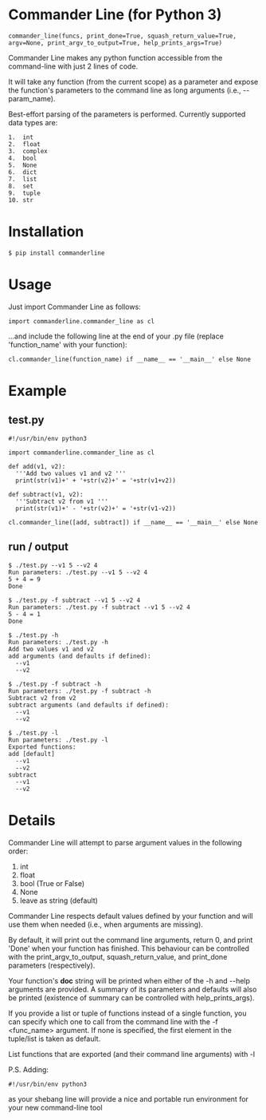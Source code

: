 # Commander Line (for Python 3)
	commander_line(funcs, print_done=True, squash_return_value=True, argv=None, print_argv_to_output=True, help_prints_args=True)

Commander Line makes any python function accessible from the command-line with just 2 lines of code.

It will take any function (from the current scope) as a parameter and expose the function's parameters to the command line as long arguments (i.e., --param_name).

Best-effort parsing of the parameters is performed. Currently supported data types are:

	1.  int
	2.  float
	3.  complex
	4.  bool
	5.  None
	6.  dict
	7.  list
	8.  set
	9.  tuple
	10. str

# Installation
	
	$ pip install commanderline

# Usage

Just import Commander Line as follows:

	import commanderline.commander_line as cl

...and include the following line at the end of your .py file (replace 'function_name' with your function):

	cl.commander_line(function_name) if __name__ == '__main__' else None

# Example

## test.py 

	#!/usr/bin/env python3
	
	import commanderline.commander_line as cl

	def add(v1, v2):
	  '''Add two values v1 and v2 '''
	  print(str(v1)+' + '+str(v2)+' = '+str(v1+v2))

	def subtract(v1, v2):
	  '''Subtract v2 from v1 '''
	  print(str(v1)+' - '+str(v2)+' = '+str(v1-v2))

	cl.commander_line([add, subtract]) if __name__ == '__main__' else None	

## run / output

	$ ./test.py --v1 5 --v2 4
	Run parameters: ./test.py --v1 5 --v2 4
	5 + 4 = 9
	Done

	$ ./test.py -f subtract --v1 5 --v2 4
	Run parameters: ./test.py -f subtract --v1 5 --v2 4
	5 - 4 = 1
	Done

	$ ./test.py -h
	Run parameters: ./test.py -h
	Add two values v1 and v2
	add arguments (and defaults if defined):
	  --v1
	  --v2

	$ ./test.py -f subtract -h
	Run parameters: ./test.py -f subtract -h
	Subtract v2 from v2
	subtract arguments (and defaults if defined):
	  --v1
	  --v2

	$ ./test.py -l
	Run parameters: ./test.py -l
	Exported functions:
	add [default]
	  --v1
	  --v2
	subtract
	  --v1
	  --v2

# Details

Commander Line will attempt to parse argument values in the following order:

1. int
2. float
3. bool (True or False)
4. None
5. leave as string (default)

Commander Line respects default values defined by your function and will use them when needed (i.e., when arguments are missing).

By default, it will print out the command line arguments, return 0, and print 'Done' when your function has finished. This behaviour can be controlled with the print_argv_to_output, squash_return_value, and print_done parameters (respectively).

Your function's __doc__ string will be printed when either of the -h and --help arguments are provided. A summary of its parameters and defaults will also be printed (existence of summary can be controlled with help_prints_args).

If you provide a list or tuple of functions instead of a single function, you can specify which one to call from the command line with the -f <func_name> argument. If none is specified, the first element in the tuple/list is taken as default.

List functions that are exported (and their command line arguments) with -l

P.S. Adding: 

	#!/usr/bin/env python3

as your shebang line will provide a nice and portable run environment for your new command-line tool
	
